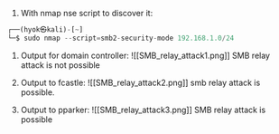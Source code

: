 1. With nmap nse script to discover it:
```python
┌──(hyok㉿kali)-[~]
└─$ sudo nmap --script=smb2-security-mode 192.168.1.0/24
```

1. Output for domain controller:
	![[SMB_relay_attack1.png]]
SMB relay attack is not possible

2. Output to fcastle:
	![[SMB_relay_attack2.png]]
smb relay attack is possible.

3. Output to pparker:
	![[SMB_relay_attack3.png]]
	SMB relay attack is possible